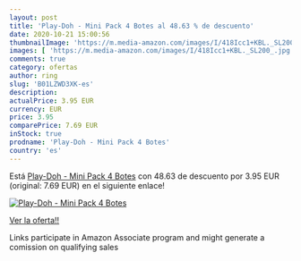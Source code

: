 ```yaml
---
layout: post
title: 'Play-Doh - Mini Pack 4 Botes al 48.63 % de descuento'
date: 2020-10-21 15:00:56
thumbnailImage: 'https://m.media-amazon.com/images/I/418Icc1+KBL._SL200_.jpg'
images: [ 'https://m.media-amazon.com/images/I/418Icc1+KBL._SL200_.jpg' ]
comments: true
category: ofertas
author: ring
slug: 'B01LZWD3XK-es'
description:
actualPrice: 3.95 EUR
currency: EUR
price: 3.95
comparePrice: 7.69 EUR
inStock: true
prodname: 'Play-Doh - Mini Pack 4 Botes'
country: 'es'
---
```


Está [Play-Doh - Mini Pack 4 Botes](https://www.amazon.es/dp/B01LZWD3XK/?tag=tolees-21) con 48.63 de descuento por 3.95 EUR (original: 7.69 EUR) en el siguiente enlace!

[![Play-Doh - Mini Pack 4 Botes](https://m.media-amazon.com/images/I/418Icc1+KBL._SL200_.jpg)](https://www.amazon.es/dp/B01LZWD3XK/?tag=tolees-21)

[Ver la oferta!!](https://www.amazon.es/dp/B01LZWD3XK/?tag=tolees-21)

Links participate in Amazon Associate program and might generate a comission on qualifying sales



